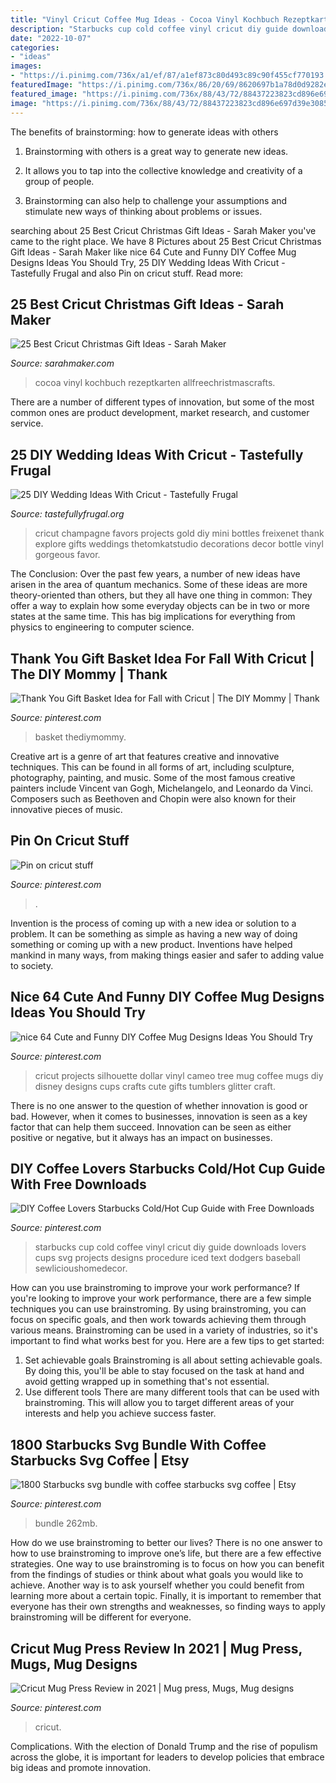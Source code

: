 ```yaml
---
title: "Vinyl Cricut Coffee Mug Ideas - Cocoa Vinyl Kochbuch Rezeptkarten Allfreechristmascrafts"
description: "Starbucks cup cold coffee vinyl cricut diy guide downloads lovers cups svg projects designs procedure iced text dodgers baseball sewlicioushomedecor"
date: "2022-10-07"
categories:
- "ideas"
images:
- "https://i.pinimg.com/736x/a1/ef/87/a1ef873c80d493c89c90f455cf770193.jpg"
featuredImage: "https://i.pinimg.com/736x/86/20/69/8620697b1a78d0d9282ed5df2e757116.jpg"
featured_image: "https://i.pinimg.com/736x/88/43/72/88437223823cd896e697d39e3085c8c6.jpg"
image: "https://i.pinimg.com/736x/88/43/72/88437223823cd896e697d39e3085c8c6.jpg"
---
```



The benefits of brainstorming: how to generate ideas with others
1. Brainstorming with others is a great way to generate new ideas.
2. It allows you to tap into the collective knowledge and creativity of a group of people.

3. Brainstorming can also help to challenge your assumptions and stimulate new ways of thinking about problems or issues.

	

		
searching about 25 Best Cricut Christmas Gift Ideas - Sarah Maker you've came to the right place. We have 8 Pictures about 25 Best Cricut Christmas Gift Ideas - Sarah Maker like nice 64 Cute and Funny DIY Coffee Mug Designs Ideas You Should Try, 25 DIY Wedding Ideas With Cricut - Tastefully Frugal and also Pin on cricut stuff. Read more:
		
    
## 25 Best Cricut Christmas Gift Ideas - Sarah Maker

<img loading=lazy src="https://sarahmaker.com/wp-content/uploads/2020/10/DIY-Hot-Cocoa-Christmas-Mug-Gift.jpg" onerror="this.onerror=null;this.src='https://tse4.mm.bing.net/th?id=OIP.Db6BeH8O2QroPoxl26vPDQHaL1&amp;pid=15.1';" alt="25 Best Cricut Christmas Gift Ideas - Sarah Maker">

_Source: sarahmaker.com_

>cocoa vinyl kochbuch rezeptkarten allfreechristmascrafts. 

	

There are a number of different types of innovation, but some of the most common ones are product development, market research, and customer service.

    
## 25 DIY Wedding Ideas With Cricut - Tastefully Frugal

<img loading=lazy src="http://tastefullyfrugal.org/wp-content/uploads/2017/02/gorgoeus_gold_party_projects_for_cricut_explore_gold_3.jpg" onerror="this.onerror=null;this.src='https://tse3.mm.bing.net/th?id=OIP.wAEvNz7UY8KLAD2n6momLwHaLH&amp;pid=15.1';" alt="25 DIY Wedding Ideas With Cricut - Tastefully Frugal">

_Source: tastefullyfrugal.org_

>cricut champagne favors projects gold diy mini bottles freixenet thank explore gifts weddings thetomkatstudio decorations decor bottle vinyl gorgeous favor. 

	

The Conclusion:
Over the past few years, a number of new ideas have arisen in the area of quantum mechanics. Some of these ideas are more theory-oriented than others, but they all have one thing in common: They offer a way to explain how some everyday objects can be in two or more states at the same time. This has big implications for everything from physics to engineering to computer science.

    
## Thank You Gift Basket Idea For Fall With Cricut | The DIY Mommy | Thank

<img loading=lazy src="https://i.pinimg.com/736x/88/43/72/88437223823cd896e697d39e3085c8c6.jpg" onerror="this.onerror=null;this.src='https://tse1.mm.bing.net/th?id=OIP.cXHNLN1mTohlrmbD5XF3bQHaJQ&amp;pid=15.1';" alt="Thank You Gift Basket Idea for Fall with Cricut | The DIY Mommy | Thank">

_Source: pinterest.com_

>basket thediymommy. 

	

Creative art is a genre of art that features creative and innovative techniques. This can be found in all forms of art, including sculpture, photography, painting, and music. Some of the most famous creative painters include Vincent van Gogh, Michelangelo, and Leonardo da Vinci. Composers such as Beethoven and Chopin were also known for their innovative pieces of music.

    
## Pin On Cricut Stuff

<img loading=lazy src="https://i.pinimg.com/736x/fd/2d/10/fd2d10ed0197c1a8391134bdf49061fa.jpg" onerror="this.onerror=null;this.src='https://tse2.mm.bing.net/th?id=OIP.bEsjcdFuc-OzCxIlA8LU7QHaDl&amp;pid=15.1';" alt="Pin on cricut stuff">

_Source: pinterest.com_

>. 

	

Invention is the process of coming up with a new idea or solution to a problem. It can be something as simple as having a new way of doing something or coming up with a new product. Inventions have helped mankind in many ways, from making things easier and safer to adding value to society.

    
## Nice 64 Cute And Funny DIY Coffee Mug Designs Ideas You Should Try

<img loading=lazy src="https://i.pinimg.com/736x/dc/44/e0/dc44e084fdc63add04e39a6a40ae7982.jpg" onerror="this.onerror=null;this.src='https://tse3.mm.bing.net/th?id=OIP.IgwrBGWjODzVHlvEWAiOiAHaHa&amp;pid=15.1';" alt="nice 64 Cute and Funny DIY Coffee Mug Designs Ideas You Should Try">

_Source: pinterest.com_

>cricut projects silhouette dollar vinyl cameo tree mug coffee mugs diy disney designs cups crafts cute gifts tumblers glitter craft. 

	

There is no one answer to the question of whether innovation is good or bad. However, when it comes to businesses, innovation is seen as a key factor that can help them succeed. Innovation can be seen as either positive or negative, but it always has an impact on businesses.

    
## DIY Coffee Lovers Starbucks Cold/Hot Cup Guide With Free Downloads

<img loading=lazy src="https://i.pinimg.com/736x/c1/8f/7c/c18f7cd424945ce52bbd20a25150a1c4.jpg" onerror="this.onerror=null;this.src='https://tse1.mm.bing.net/th?id=OIP.f7ifAJkcF67Y58oT77s_CAHaLG&amp;pid=15.1';" alt="DIY Coffee Lovers Starbucks Cold/Hot Cup Guide with Free Downloads">

_Source: pinterest.com_

>starbucks cup cold coffee vinyl cricut diy guide downloads lovers cups svg projects designs procedure iced text dodgers baseball sewlicioushomedecor. 

	

How can you use brainstroming to improve your work performance?
If you're looking to improve your work performance, there are a few simple techniques you can use brainstroming. By using brainstroming, you can focus on specific goals, and then work towards achieving them through various means. Brainstroming can be used in a variety of industries, so it's important to find what works best for you. Here are a few tips to get started: 
1. Set achievable goals
Brainstroming is all about setting achievable goals. By doing this, you'll be able to stay focused on the task at hand and avoid getting wrapped up in something that's not essential. 
2. Use different tools
There are many different tools that can be used with brainstroming. This will allow you to target different areas of your interests and help you achieve success faster. 

    
## 1800 Starbucks Svg Bundle With Coffee Starbucks Svg Coffee | Etsy

<img loading=lazy src="https://i.pinimg.com/736x/a1/ef/87/a1ef873c80d493c89c90f455cf770193.jpg" onerror="this.onerror=null;this.src='https://tse1.mm.bing.net/th?id=OIP.qTH0THiRtARej3vdguzkdwHaL6&amp;pid=15.1';" alt="1800 Starbucks svg bundle with coffee starbucks svg coffee | Etsy">

_Source: pinterest.com_

>bundle 262mb. 

	

How do we use brainstroming to better our lives?
There is no one answer to how to use brainstroming to improve one’s life, but there are a few effective strategies. One way to use brainstroming is to focus on how you can benefit from the findings of studies or think about what goals you would like to achieve. Another way is to ask yourself whether you could benefit from learning more about a certain topic. Finally, it is important to remember that everyone has their own strengths and weaknesses, so finding ways to apply brainstroming will be different for everyone.

    
## Cricut Mug Press Review In 2021 | Mug Press, Mugs, Mug Designs

<img loading=lazy src="https://i.pinimg.com/736x/86/20/69/8620697b1a78d0d9282ed5df2e757116.jpg" onerror="this.onerror=null;this.src='https://tse2.mm.bing.net/th?id=OIP.tVy4BAzSWOh-0HMTuqdO8gHaLH&amp;pid=15.1';" alt="Cricut Mug Press Review in 2021 | Mug press, Mugs, Mug designs">

_Source: pinterest.com_

>cricut. 

	

Complications. With the election of Donald Trump and the rise of populism across the globe, it is important for leaders to develop policies that embrace big ideas and promote innovation.

